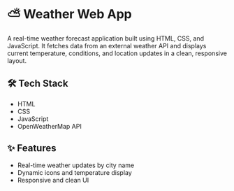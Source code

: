 # ⛅ Weather Web App
A real-time weather forecast application built using HTML, CSS, and JavaScript. It fetches data from an external weather API and displays current temperature, conditions, and location updates in a clean, responsive layout.

## 🛠️ Tech Stack
-  HTML
-  CSS
- JavaScript
- OpenWeatherMap API

## ✨ Features
-  Real-time weather updates by city name
-  Dynamic icons and temperature display
-  Responsive and clean UI
